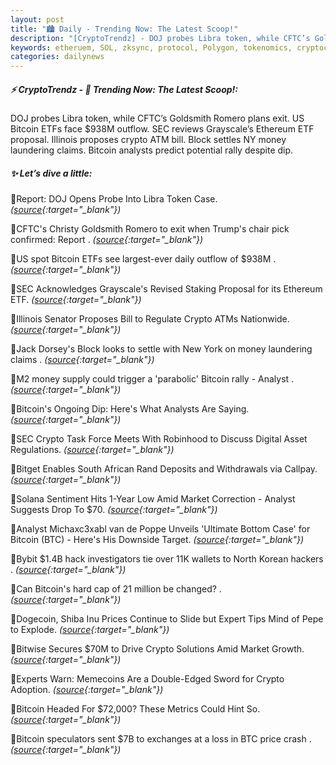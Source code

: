 ```yaml
---
layout: post
title: "🏙️ Daily - Trending Now: The Latest Scoop!"
description: "[CryptoTrendz] - DOJ probes Libra token, while CFTC’s Goldsmith Romero plans exit. US Bitcoin ETFs face $938M outflow. SEC reviews Grayscale’s Ethereum ETF proposal. Illinois proposes crypto ATM bill. Block settles NY money laundering claims. Bitcoin analysts predict potential rally despite dip."
keywords: etheruem, SOL, zksync, protocol, Polygon, tokenomics, cryptocurrencies, onchain
categories: dailynews
---
```


##### ⚡ CryptoTrendz - 📌 *Trending Now: The Latest Scoop!:*

DOJ probes Libra token, while CFTC’s Goldsmith Romero plans exit. US Bitcoin ETFs face $938M outflow. SEC reviews Grayscale’s Ethereum ETF proposal. Illinois proposes crypto ATM bill. Block settles NY money laundering claims. Bitcoin analysts predict potential rally despite dip.

##### ✨ *Let’s dive a little:*


🔹Report: DOJ Opens Probe Into Libra Token Case. *([source](https://s.avyag.com/j671){:target="_blank"})*

🔹CFTC's Christy Goldsmith Romero to exit when Trump's chair pick confirmed: Report . *([source](https://s.avyag.com/64aj){:target="_blank"})*

🔹US spot Bitcoin ETFs see largest-ever daily outflow of $938M . *([source](https://s.avyag.com/lscs){:target="_blank"})*

🔹SEC Acknowledges Grayscale's Revised Staking Proposal for its Ethereum ETF. *([source](https://s.avyag.com/b2zm){:target="_blank"})*

🔹Illinois Senator Proposes Bill to Regulate Crypto ATMs Nationwide. *([source](https://s.avyag.com/e736){:target="_blank"})*

🔹Jack Dorsey's Block looks to settle with New York on money laundering claims . *([source](https://s.avyag.com/5ci7){:target="_blank"})*

🔹M2 money supply could trigger a 'parabolic' Bitcoin rally - Analyst . *([source](https://s.avyag.com/w2ho){:target="_blank"})*

🔹Bitcoin's Ongoing Dip: Here's What Analysts Are Saying. *([source](https://s.avyag.com/co7j){:target="_blank"})*

🔹SEC Crypto Task Force Meets With Robinhood to Discuss Digital Asset Regulations. *([source](https://s.avyag.com/bnst){:target="_blank"})*

🔹Bitget Enables South African Rand Deposits and Withdrawals via Callpay. *([source](https://s.avyag.com/un4r){:target="_blank"})*

🔹Solana Sentiment Hits 1-Year Low Amid Market Correction - Analyst Suggests Drop To $70. *([source](https://s.avyag.com/wq4a){:target="_blank"})*

🔹Analyst Michaxc3xabl van de Poppe Unveils 'Ultimate Bottom Case' for Bitcoin (BTC) - Here's His Downside Target. *([source](https://s.avyag.com/qn4b){:target="_blank"})*

🔹Bybit $1.4B hack investigators tie over 11K wallets to North Korean hackers . *([source](https://s.avyag.com/x11n){:target="_blank"})*

🔹Can Bitcoin's hard cap of 21 million be changed? . *([source](https://s.avyag.com/tw36){:target="_blank"})*

🔹Dogecoin, Shiba Inu Prices Continue to Slide but Expert Tips Mind of Pepe to Explode. *([source](https://s.avyag.com/hzzo){:target="_blank"})*

🔹Bitwise Secures $70M to Drive Crypto Solutions Amid Market Growth. *([source](https://s.avyag.com/yvc9){:target="_blank"})*

🔹Experts Warn: Memecoins Are a Double-Edged Sword for Crypto Adoption. *([source](https://s.avyag.com/cxq6){:target="_blank"})*

🔹Bitcoin Headed For $72,000? These Metrics Could Hint So. *([source](https://s.avyag.com/qfri){:target="_blank"})*

🔹Bitcoin speculators sent $7B to exchanges at a loss in BTC price crash . *([source](https://s.avyag.com/bvjg){:target="_blank"})*
